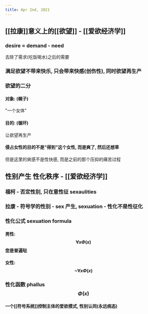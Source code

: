 ```yaml
---
title: Apr 2nd, 2021
---
```


## [[拉康]]意义上的[[欲望]] - [[爱欲经济学]]
### desire = demand - need
去除了需求(吃饭喝水)之后的需要
### 满足欲望不带来快乐, 只会带来快感(创伤性), 同时欲望再生产
### 欲望的二分
#### 对象: (幌子)
"一个女体"
#### 目的: (循环)
让欲望再生产
#### 侵占女性的目的不是"得到"这个女性, 而是爽了, 然后还想草
但是这里的爽感不是性快感, 而是之前的那个压抑的痛苦过程
## 性别产生 性化秩序 - [[爱欲经济学]]
### 福柯 - 否定性别, 只在意性征 sexaulities
### 拉康 - 符号学的性别 - sex 产生, sexuation - 性化不是性征化
### 性化公式 sexuation formula
#### 男性: $$\forall x \Phi (x) $$ 您是普遍哒
#### 女性: $$\neg\forall x \Phi (x) $$
### 性化函数 phallus $$\Phi (x)$$
#### 一个[[符号系统]]控制主体的爱欲模式, 性别认同(永远病态)
